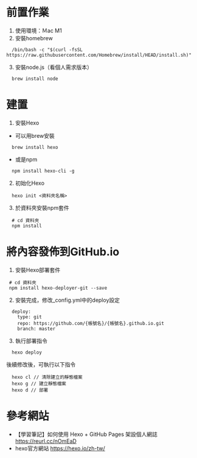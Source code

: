 # 前置作業
1. 使用環境：Ｍac M1
2. 安裝homebrew 
  ```
    /bin/bash -c "$(curl -fsSL https://raw.githubusercontent.com/Homebrew/install/HEAD/install.sh)"
  ```
3. 安裝node.js（看個人需求版本）
  ```
    brew install node
  ```
# 建置
1. 安裝Hexo
  - 可以用brew安裝
  ```
    brew install hexo
  ```
  - 或是npm
  ```
    npm install hexo-cli -g
  ```
2. 初始化Hexo
  ```
    hexo init <資料夾名稱>
  ```
3. 於資料夾安裝npm套件
  ```
    # cd 資料夾
    npm install
  ```

# 將內容發佈到GitHub.io
1. 安裝Hexo部署套件
  ```
   # cd 資料夾
   npm install hexo-deployer-git --save
  ```
2. 安裝完成，修改_config.yml中的deploy設定
  ```
    deploy:
      type: git
      repo: https://github.com/{帳號名}/{帳號名}.github.io.git
      branch: master
  ```
3. 執行部署指令
  ```
    hexo deploy
  ```
  後續修改後，可執行以下指令
  ```
    hexo cl // 清除建立的靜態檔案
    hexo g // 建立靜態檔案
    hexo d // 部署
  ```
# 參考網站
- 【學習筆記】如何使用 Hexo + GitHub Pages 架設個人網誌 https://reurl.cc/nOmEaD
- hexo官方網站 https://hexo.io/zh-tw/